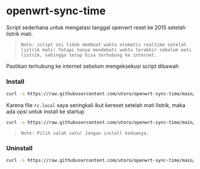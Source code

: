 # openwrt-sync-time
Script sederhana untuk mengatasi tanggal openwrt reset ke 2015 setelah listrik mati.

> `Note: script ini tidak membuat waktu otomatis realtime setelah listrik mati! Tetapi hanya mendekati waktu terakhir sebelum mati listrik, sehingga tetap bisa terhubung ke internet.`

Pastikan terhubung ke internet sebelum mengeksekusi script dibawah
### Install

```bash
curl -s https://raw.githubusercontent.com/utoro/openwrt-sync-time/main/sync-time | bash -s install
```

Karena file `rc.local` saya seringkali ikut kereset setelah mati listrik, maka ada opsi untuk install ke startup
```bash
curl -s https://raw.githubusercontent.com/utoro/openwrt-sync-time/main/sync-time | bash -s install startup
```
> `Note: Pilih salah satu! Jangan install keduanya.
`
### Uninstall

```bash
curl -s https://raw.githubusercontent.com/utoro/openwrt-sync-time/main/sync-time | bash -s uninstall
```

